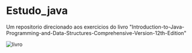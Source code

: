 # Estudo_java
Um repositorio direcionado aos exercicios do livro "Introduction-to-Java-Programming-and-Data-Structures-Comprehensive-Version-12th-Edition"

![livro](https://i.imgur.com/3166CEn.png)
